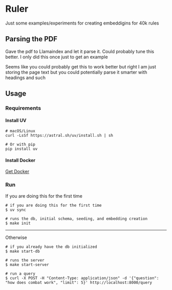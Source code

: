 # Ruler

Just some examples/experiments for creating embeddigins for 40k rules

## Parsing the PDF

Gave the pdf to Llamaindex and let it parse it. Could probably tune this better. I only did this once just to get an example

Seems like you could probably get this to work better but right I am just storing the page text but you could potentially parse it smarter with headings and such

## Usage

### Requirements

#### Install UV
```
# macOS/Linux
curl -LsSf https://astral.sh/uv/install.sh | sh

# Or with pip
pip install uv
```

#### Install Docker
[Get Docker](https://docs.docker.com/get-docker/)

### Run
If you are doing this for the first time
```
# if you are doing this for the first time
$ uv sync

# runs the db, initial schema, seeding, and embedding creation
$ make init
```
---
Otherwise
```
# if you already have the db initialized
$ make start-db

# runs the server
$ make start-server

# run a query
$ curl -X POST -H "Content-Type: application/json" -d '{"question": "how does combat work", "limit": 5}' http://localhost:8000/query
```
